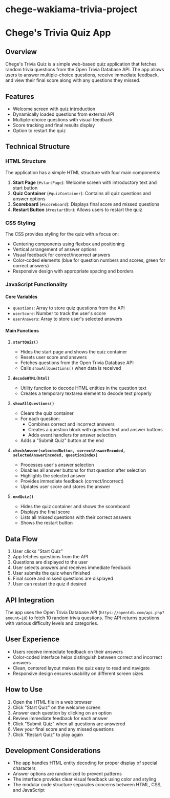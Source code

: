 # chege-wakiama-trivia-project

# Chege's Trivia Quiz App

## Overview
Chege's Trivia Quiz is a simple web-based quiz application that fetches random trivia questions from the Open Trivia Database API. The app allows users to answer multiple-choice questions, receive immediate feedback, and view their final score along with any questions they missed.

## Features
- Welcome screen with quiz introduction
- Dynamically loaded questions from external API
- Multiple-choice questions with visual feedback
- Score tracking and final results display
- Option to restart the quiz

## Technical Structure

### HTML Structure
The application has a simple HTML structure with four main components:
1. **Start Page** (`#startPage`): Welcome screen with introductory text and start button
2. **Quiz Container** (`#quizContainer`): Contains all quiz questions and answer options
3. **Scoreboard** (`#scoreboard`): Displays final score and missed questions
4. **Restart Button** (`#restartBtn`): Allows users to restart the quiz

### CSS Styling
The CSS provides styling for the quiz with a focus on:
- Centering components using flexbox and positioning
- Vertical arrangement of answer options
- Visual feedback for correct/incorrect answers
- Color-coded elements (blue for question numbers and scores, green for correct answers)
- Responsive design with appropriate spacing and borders

### JavaScript Functionality

#### Core Variables
- `questions`: Array to store quiz questions from the API
- `userScore`: Number to track the user's score
- `userAnswers`: Array to store user's selected answers

#### Main Functions
1. **`startQuiz()`**
   - Hides the start page and shows the quiz container
   - Resets user score and answers
   - Fetches questions from the Open Trivia Database API
   - Calls `showAllQuestions()` when data is received

2. **`decodeHTML(html)`**
   - Utility function to decode HTML entities in the question text
   - Creates a temporary textarea element to decode text properly

3. **`showAllQuestions()`**
   - Clears the quiz container
   - For each question:
     - Combines correct and incorrect answers
     - Creates a question block with question text and answer buttons
     - Adds event handlers for answer selection
   - Adds a "Submit Quiz" button at the end

4. **`checkAnswer(selectedButton, correctAnswerEncoded, selectedAnswerEncoded, questionIndex)`**
   - Processes user's answer selection
   - Disables all answer buttons for that question after selection
   - Highlights the selected answer
   - Provides immediate feedback (correct/incorrect)
   - Updates user score and stores the answer

5. **`endQuiz()`**
   - Hides the quiz container and shows the scoreboard
   - Displays the final score
   - Lists all missed questions with their correct answers
   - Shows the restart button

## Data Flow
1. User clicks "Start Quiz"
2. App fetches questions from the API
3. Questions are displayed to the user
4. User selects answers and receives immediate feedback
5. User submits the quiz when finished
6. Final score and missed questions are displayed
7. User can restart the quiz if desired

## API Integration
The app uses the Open Trivia Database API (`https://opentdb.com/api.php?amount=10`) to fetch 10 random trivia questions. The API returns questions with various difficulty levels and categories.

## User Experience
- Users receive immediate feedback on their answers
- Color-coded interface helps distinguish between correct and incorrect answers
- Clean, centered layout makes the quiz easy to read and navigate
- Responsive design ensures usability on different screen sizes

## How to Use
1. Open the HTML file in a web browser
2. Click "Start Quiz" on the welcome screen
3. Answer each question by clicking on an option
4. Review immediate feedback for each answer
5. Click "Submit Quiz" when all questions are answered
6. View your final score and any missed questions
7. Click "Restart Quiz" to play again

## Development Considerations
- The app handles HTML entity decoding for proper display of special characters
- Answer options are randomized to prevent patterns
- The interface provides clear visual feedback using color and styling
- The modular code structure separates concerns between HTML, CSS, and JavaScript